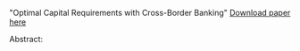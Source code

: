 
"Optimal Capital Requirements with Cross-Border Banking" [Download paper here](http://maxsanmillan.github.io/files/OCR_Finint.pdf)

Abstract:


